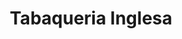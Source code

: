 ---
title: "Tabaqueria Inglesa"
url: /ciudad-autonoma-de-buenos-aires/tabaqueria-inglesa/
shop: Tabak
---